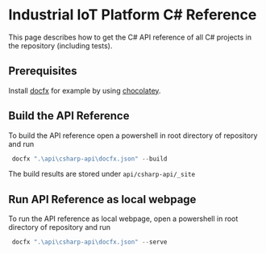 # Industrial IoT Platform C# Reference

This page describes how to get the C# API reference of all C# projects in the repository (including tests).

## Prerequisites 

Install [docfx](https://dotnet.github.io/docfx/) for example by using [chocolatey](https://chocolatey.org/).

## Build the API Reference

To build the API reference open a powershell in root directory of repository and run
```powershell
 docfx ".\api\csharp-api\docfx.json" --build
```

The build results are stored under `api/csharp-api/_site`

## Run API Reference as local webpage

To run the API reference as local webpage, open a powershell in root directory of repository and run
```powershell
 docfx ".\api\csharp-api\docfx.json" --serve
```

